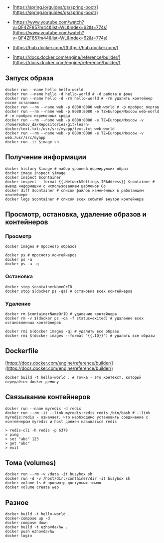 - [https://spring.io/guides/gs/spring-boot/](https://spring.io/guides/gs/spring-boot/)

- [https://www.youtube.com/watch?v=QF4ZF857m44&list=WL&index=62&t=774s](https://www.youtube.com/watch?v=QF4ZF857m44&list=WL&index=62&t=774s)

- [https://hub.docker.com/](https://hub.docker.com/)

- [https://docs.docker.com/engine/reference/builder/](https://docs.docker.com/engine/reference/builder/)


## Запуск образа

```
docker run --name hello hello-world
docker run --name hello -d hello-world # -d работа в фоне
docker run --name hello -d -rm hello-world # -rm удалить контейнер после остановки
docker run --rm --name web -p 8080:8080 web-world # -p проброс портов
docker run --rm --name web -p 8080:8080 -e TZ=Europe/Moscow web-world # -e проброс переменных среды
docker run --rm --name web -p 8080:8080 -e TZ=Europe/Moscow -v /home/ezhov_da/Repositories/git/learn-docker/text.txt:/usr/src/myapp/text.txt web-world
docker run --rm --name web -p 8080:8080 -e TZ=Europe/Moscow -v web:/usr/src/myapp
docker run -it $image sh
```

## Получение информации

```
docker history $image # набор уровней формирующих образ
docker image inspect $image 
docker inspect $container
docker inspect --format {{.NetworkSettings.IPAddress}} $container # вывод информации с использованием шаблонов Go
docker diff $container # список файлов изменённых в работающем контейнере
docker logs $container # список всех событий внутри контейнера
```

## Просмотр, остановка, удаление образов и контейнеров

### Просмотр

```
docker images # просмотр образов

docker ps # просмотр контейнеров
docker ps -a
docker ps -a -q
```

### Остановка

```
docker stop $containerNameOrID
docker stop $(docker ps -qa) # остановка всех контейнеров
```

### Удаление

```
docker rm $containerNameOrID # удаление контейнера
docker rm -v $(docker ps -qa -f status=exited) # удаление всех остановленных контейнеров

docker rmi $(docker images -q) # удалить все образы
docker rmi $(docker images --format "{{.ID}}") # удалить все образы
```

## Dockerfile

[https://docs.docker.com/engine/reference/builder/](https://docs.docker.com/engine/reference/builder/)

```
docker build -t hello-world . # точка - это контекст, который передаётся docker демону
```

## Связывание контейнеров

```
docker run --name myredis -d redis
docker run --rm -it --link myredis:redis redis /bin/bash # --link myredis:redis - означает, что необходимо установить соединение с контейнером myredis и host должен называться redis

> redis-cli -h redis -p 6379
> ping
> set "abc" 123
> get "abc"
> exit
```

## Тома (volumes)

```
docker run --rm -v /data -it busybox sh
docker run -d -v /host/dir:/container/dir -it busybox sh
docker volume ls # просмотр доступных томов
docker volume create web
```

## Разное

```
docker build -t hello-world .
docker-compose up -d
docker-compose down
docker build -t ezhovda/hw .
docker push ezhovda/hw
docker login
```
